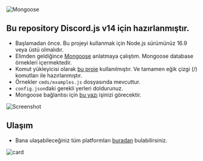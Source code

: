 ![Mongoose](https://cdn.discordapp.com/attachments/801488282999455814/815588807197458462/1614521885177.png)

## Bu repository Discord.js v14 için hazırlanmıştır.
- Başlamadan önce. Bu projeyi kullanmak için Node.js sürümünüz 16.9 veya üstü olmalıdır.
- Elimden geldiğince [Mongoose](https://www.npmjs.com/package/mongoose) anlatmaya çalıştım. Mongoose database örnekleri içermektedir.
- Komut yükleyicisi olarak [bu proje](https://github.com/Vu4ll/slash-handler/) kullanılmıştır. Ve tamamen eğik çizgi (/) komutları ile hazırlanmıştır.
- Örnekler `cmds/examples.js` dosyasında mevcuttur.
- `config.json`daki gerekli yerleri doldurunuz.
- Mongoose bağlantısı için [bu yazı](https://medium.com/@thearkxd/node-js-projeleri-i%C3%A7in-mongodb-atlas-connection-linki-alma-5d955bbe5ae6) işinizi görecektir.

![Screenshot](https://media.discordapp.net/attachments/754389062856474685/1000481069813993584/Screenshot_20220723-221410_Discord.jpg)
## Ulaşım
- Bana ulaşabileceğiniz tüm platformları [buradan](https://vu4ll.xyz/) bulabilirsiniz.

![card](https://discord.c99.nl/widget/theme-3/269480080823025664.png)
